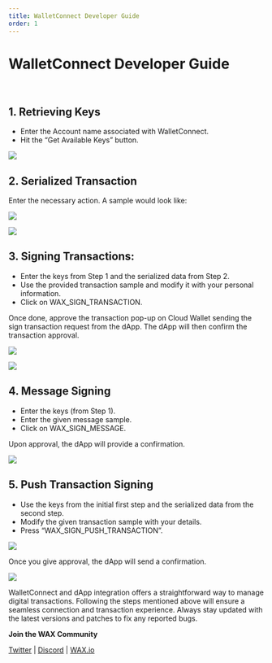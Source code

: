 ```yaml
---
title: WalletConnect Developer Guide
order: 1
---
```


# WalletConnect Developer Guide

<br />

## 1. Retrieving Keys

- Enter the Account name associated with WalletConnect.
- Hit the “Get Available Keys” button.

![](/assets/images/build/wallet-connect/wallet-connect-8.png)


## 2. Serialized Transaction

Enter the necessary action. A sample would look like:

![](/assets/images/build/wallet-connect/wallet-connect-9.png)

![](/assets/images/build/wallet-connect/wallet-connect-10.png)

## 3. Signing Transactions:

- Enter the keys from Step 1 and the serialized data from Step 2.
- Use the provided transaction sample and modify it with your personal information.
- Click on WAX_SIGN_TRANSACTION.

Once done, approve the transaction pop-up on Cloud Wallet sending the sign transaction request from the dApp. The dApp will then confirm the transaction approval.

![](/assets/images/build/wallet-connect/wallet-connect-11.png)

![](/assets/images/build/wallet-connect/wallet-connect-12.png)

## 4. Message Signing

- Enter the keys (from Step 1).
- Enter the given message sample.
- Click on WAX_SIGN_MESSAGE.

Upon approval, the dApp will provide a confirmation.

![](/assets/images/build/wallet-connect/wallet-connect-13.png)


## 5. Push Transaction Signing

- Use the keys from the initial first step and the serialized data from the second step.
- Modify the given transaction sample with your details.
- Press “WAX_SIGN_PUSH_TRANSACTION”.

![](/assets/images/build/wallet-connect/wallet-connect-14.png)

Once you give approval, the dApp will send a confirmation.

![](/assets/images/build/wallet-connect/wallet-connect-15.png)

WalletConnect and dApp integration offers a straightforward way to manage digital transactions. Following the steps mentioned above will ensure a seamless connection and transaction experience. Always stay updated with the latest versions and patches to fix any reported bugs.


**Join the WAX Community**

[Twitter](https://twitter.com/WAX_io) | [Discord](https://go.wax.io/discord) | [WAX.io](https://www.wax.io/)


